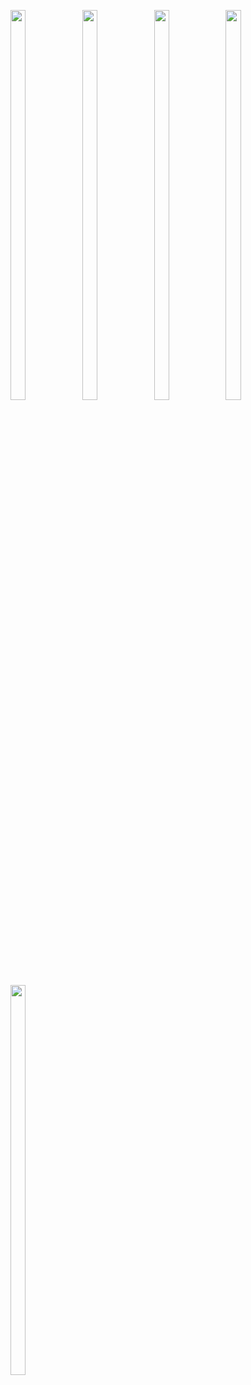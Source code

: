 <p>

  <img src = "https://user-images.githubusercontent.com/125651843/221615863-ad0493f9-f2b5-4ad4-b76d-181861e34d93.png" width=22% height=40%>
  <img src = "https://user-images.githubusercontent.com/125651843/221615241-63cf0bf7-bc97-4661-9671-b24ce7e40c2c.png" width=22% height=40%>
  <img src = "https://user-images.githubusercontent.com/125651843/221615247-e2bd693c-efdf-461a-86f8-80d11f648ef7.png" width=22% height=40%>
  <img src = "https://user-images.githubusercontent.com/125651843/221615282-3a218afc-9c86-4960-a044-430fa7c0a20a.png" width=22% height=40%>
  <img src = "https://user-images.githubusercontent.com/125651843/221615270-202e006e-6875-4046-ba05-7383d398367e.png" width=22% height=40%>
  
</p>
